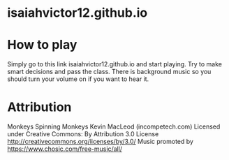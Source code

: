 # isaiahvictor12.github.io

# How to play
Simply go to this link isaiahvictor12.github.io and start playing. Try to make smart decisions and pass the class. There is background music so you should turn your volume on if you want to hear it. 

# Attribution
Monkeys Spinning Monkeys Kevin MacLeod (incompetech.com)
Licensed under Creative Commons: By Attribution 3.0 License
http://creativecommons.org/licenses/by/3.0/
Music promoted by https://www.chosic.com/free-music/all/
